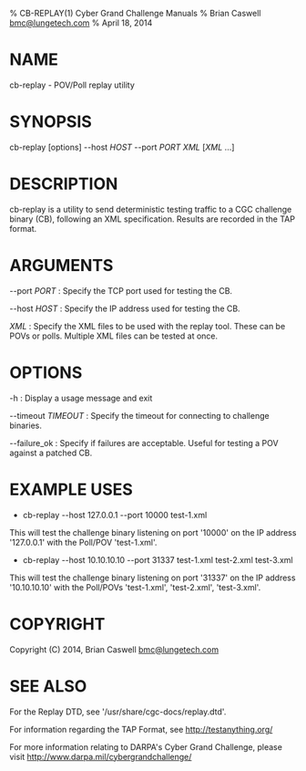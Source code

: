 % CB-REPLAY(1) Cyber Grand Challenge Manuals
% Brian Caswell <bmc@lungetech.com>
% April 18, 2014

# NAME

cb-replay - POV/Poll replay utility

# SYNOPSIS

cb-replay [options] --host *HOST* --port *PORT* *XML* [*XML* ...]

# DESCRIPTION

cb-replay is a utility to send deterministic testing traffic to a CGC challenge binary (CB), following an XML specification.  Results are recorded in the TAP format.

# ARGUMENTS
\-\-port *PORT*
:   Specify the TCP port used for testing the CB.

\-\-host *HOST*
:   Specify the IP address used for testing the CB.

*XML*
:   Specify the XML files to be used with the replay tool.  These can be POVs or polls.  Multiple XML files can be tested at once.

# OPTIONS
\-h
:   Display a usage message and exit

\-\-timeout *TIMEOUT*
:   Specify the timeout for connecting to challenge binaries.

\-\-failure_ok
:   Specify if failures are acceptable.  Useful for testing a POV against a patched CB.

# EXAMPLE USES

* cb-replay --host 127.0.0.1 --port 10000 test-1.xml

This will test the challenge binary listening on port '10000' on the IP address '127.0.0.1' with the Poll/POV 'test-1.xml'.

* cb-replay --host 10.10.10.10 --port 31337 test-1.xml test-2.xml test-3.xml

This will test the challenge binary listening on port '31337' on the IP address '10.10.10.10' with the Poll/POVs 'test-1.xml', 'test-2.xml', 'test-3.xml'.

# COPYRIGHT

Copyright (C) 2014, Brian Caswell <bmc@lungetech.com>

# SEE ALSO
For the Replay DTD, see '/usr/share/cgc-docs/replay.dtd'.

For information regarding the TAP Format, see <http://testanything.org/>

For more information relating to DARPA's Cyber Grand Challenge, please visit <http://www.darpa.mil/cybergrandchallenge/>
